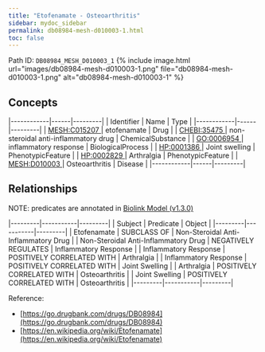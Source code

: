 ```yaml
---
title: "Etofenamate - Osteoarthritis"
sidebar: mydoc_sidebar
permalink: db08984-mesh-d010003-1.html
toc: false 
---
```



Path ID: `DB08984_MESH_D010003_1`
{% include image.html url="images/db08984-mesh-d010003-1.png" file="db08984-mesh-d010003-1.png" alt="db08984-mesh-d010003-1" %}

## Concepts

|------------|------|---------|
| Identifier | Name | Type    |
|------------|------|---------|
| <a href="https://identifiers.org/MESH:C015207">MESH:C015207 </a> | etofenamate | Drug |
| <a href="https://identifiers.org/CHEBI:35475">CHEBI:35475 </a> | non-steroidal anti-inflammatory drug | ChemicalSubstance |
| <a href="https://identifiers.org/GO:0006954">GO:0006954 </a> | inflammatory response | BiologicalProcess |
| <a href="https://identifiers.org/HP:0001386">HP:0001386 </a> | Joint swelling | PhenotypicFeature |
| <a href="https://identifiers.org/HP:0002829">HP:0002829 </a> | Arthralgia | PhenotypicFeature |
| <a href="https://identifiers.org/MESH:D010003">MESH:D010003 </a> | Osteoarthritis | Disease |
|------------|------|---------|

## Relationships


NOTE: predicates are annotated in <a href="https://github.com/biolink/biolink-model/releases/tag/v1.3.0">Biolink Model (v1.3.0)</a>

|---------|-----------|---------|
| Subject | Predicate | Object  |
|---------|-----------|---------|
| Etofenamate | SUBCLASS OF | Non-Steroidal Anti-Inflammatory Drug |
| Non-Steroidal Anti-Inflammatory Drug | NEGATIVELY REGULATES | Inflammatory Response |
| Inflammatory Response | POSITIVELY CORRELATED WITH | Arthralgia |
| Inflammatory Response | POSITIVELY CORRELATED WITH | Joint Swelling |
| Arthralgia | POSITIVELY CORRELATED WITH | Osteoarthritis |
| Joint Swelling | POSITIVELY CORRELATED WITH | Osteoarthritis |
|---------|-----------|---------|

Reference: 
  - [https://go.drugbank.com/drugs/DB08984](https://go.drugbank.com/drugs/DB08984)
  - [https://en.wikipedia.org/wiki/Etofenamate](https://en.wikipedia.org/wiki/Etofenamate)
